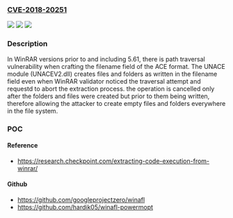 ### [CVE-2018-20251](https://cve.mitre.org/cgi-bin/cvename.cgi?name=CVE-2018-20251)
![](https://img.shields.io/static/v1?label=Product&message=WinRAR&color=blue)
![](https://img.shields.io/static/v1?label=Version&message=n%2Fa&color=blue)
![](https://img.shields.io/static/v1?label=Vulnerability&message=CWE-693%3A%20Protection%20Mechanism%20Failure&color=brighgreen)

### Description

In WinRAR versions prior to and including 5.61, there is path traversal vulnerability when crafting the filename field of the ACE format. The UNACE module (UNACEV2.dll) creates files and folders as written in the filename field even when WinRAR validator noticed the traversal attempt and requestd to abort the extraction process. the operation is cancelled only after the folders and files were created but prior to them being written, therefore allowing the attacker to create empty files and folders everywhere in the file system.

### POC

#### Reference
- https://research.checkpoint.com/extracting-code-execution-from-winrar/

#### Github
- https://github.com/googleprojectzero/winafl
- https://github.com/hardik05/winafl-powermopt


